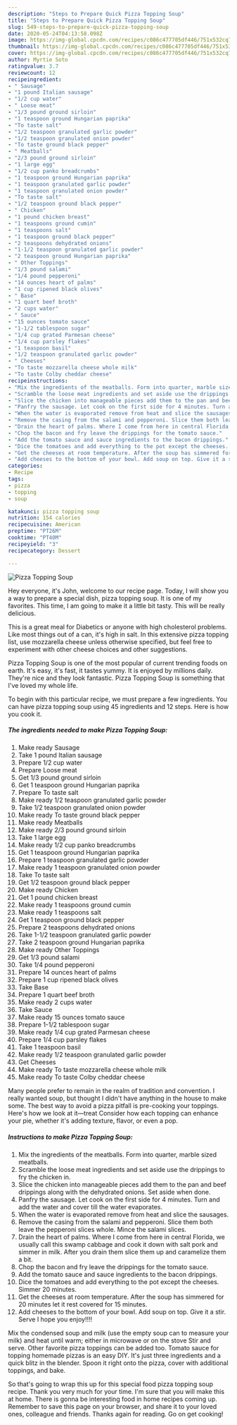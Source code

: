 ```yaml
---
description: "Steps to Prepare Quick Pizza Topping Soup"
title: "Steps to Prepare Quick Pizza Topping Soup"
slug: 549-steps-to-prepare-quick-pizza-topping-soup
date: 2020-05-24T04:13:58.098Z
image: https://img-global.cpcdn.com/recipes/c086c477705df446/751x532cq70/pizza-topping-soup-recipe-main-photo.jpg
thumbnail: https://img-global.cpcdn.com/recipes/c086c477705df446/751x532cq70/pizza-topping-soup-recipe-main-photo.jpg
cover: https://img-global.cpcdn.com/recipes/c086c477705df446/751x532cq70/pizza-topping-soup-recipe-main-photo.jpg
author: Myrtie Soto
ratingvalue: 3.7
reviewcount: 12
recipeingredient:
- " Sausage"
- "1 pound Italian sausage"
- "1/2 cup water"
- " Loose meat"
- "1/3 pound ground sirloin"
- "1 teaspoon ground Hungarian paprika"
- "To taste salt"
- "1/2 teaspoon granulated garlic powder"
- "1/2 teaspoon granulated onion powder"
- "To taste ground black pepper"
- " Meatballs"
- "2/3 pound ground sirloin"
- "1 large egg"
- "1/2 cup panko breadcrumbs"
- "1 teaspoon ground Hungarian paprika"
- "1 teaspoon granulated garlic powder"
- "1 teaspoon granulated onion powder"
- "To taste salt"
- "1/2 teaspoon ground black pepper"
- " Chicken"
- "1 pound chicken breast"
- "1 teaspoons ground cumin"
- "1 teaspoons salt"
- "1 teaspoon ground black pepper"
- "2 teaspoons dehydrated onions"
- "1-1/2 teaspoon granulated garlic powder"
- "2 teaspoon ground Hungarian paprika"
- " Other Toppings"
- "1/3 pound salami"
- "1/4 pound pepperoni"
- "14 ounces heart of palms"
- "1 cup ripened black olives"
- " Base"
- "1 quart beef broth"
- "2 cups water"
- " Sauce"
- "15 ounces tomato sauce"
- "1-1/2 tablespoon sugar"
- "1/4 cup grated Parmesan cheese"
- "1/4 cup parsley flakes"
- "1 teaspoon basil"
- "1/2 teaspoon granulated garlic powder"
- " Cheeses"
- "To taste mozzarella cheese whole milk"
- "To taste Colby cheddar cheese"
recipeinstructions:
- "Mix the ingredients of the meatballs. Form into quarter, marble sized meatballs."
- "Scramble the loose meat ingredients and set aside use the drippings to fry the chicken in."
- "Slice the chicken into manageable pieces add them to the pan and beef drippings along with the dehydrated onions. Set aside when done."
- "Panfry the sausage. Let cook on the first side for 4 minutes. Turn and add the water and cover till the water evaporates."
- "When the water is evaporated remove from heat and slice the sausages."
- "Remove the casing from the salami and pepperoni. Slice them both leave the pepperoni slices whole. Mince the salami slices."
- "Drain the heart of palms. Where I come from here in central Florida, we usually call this swamp cabbage and cook it down with salt pork and simmer in milk. After you drain them slice them up and caramelize them a bit."
- "Chop the bacon and fry leave the drippings for the tomato sauce."
- "Add the tomato sauce and sauce ingredients to the bacon drippings."
- "Dice the tomatoes and add everything to the pot except the cheeses. Simmer 20 minutes."
- "Get the cheeses at room temperature. After the soup has simmered for 20 minutes let it rest covered for 15 minutes."
- "Add cheeses to the bottom of your bowl. Add soup on top. Give it a stir. Serve I hope you enjoy!!!!"
categories:
- Recipe
tags:
- pizza
- topping
- soup

katakunci: pizza topping soup 
nutrition: 154 calories
recipecuisine: American
preptime: "PT26M"
cooktime: "PT40M"
recipeyield: "3"
recipecategory: Dessert

---
```



![Pizza Topping Soup](https://img-global.cpcdn.com/recipes/c086c477705df446/751x532cq70/pizza-topping-soup-recipe-main-photo.jpg)

Hey everyone, it's John, welcome to our recipe page. Today, I will show you a way to prepare a special dish, pizza topping soup. It is one of my favorites. This time, I am going to make it a little bit tasty. This will be really delicious.

This is a great meal for Diabetics or anyone with high cholesterol problems. Like most things out of a can, it&#39;s high in salt. In this extensive pizza topping list, use mozzarella cheese unless otherwise specified, but feel free to experiment with other cheese choices and other suggestions.

Pizza Topping Soup is one of the most popular of current trending foods on earth. It's easy, it's fast, it tastes yummy. It is enjoyed by millions daily. They're nice and they look fantastic. Pizza Topping Soup is something that I've loved my whole life.


To begin with this particular recipe, we must prepare a few ingredients. You can have pizza topping soup using 45 ingredients and 12 steps. Here is how you cook it.

<!--inarticleads1-->

##### The ingredients needed to make Pizza Topping Soup:

1. Make ready  Sausage
1. Take 1 pound Italian sausage
1. Prepare 1/2 cup water
1. Prepare  Loose meat
1. Get 1/3 pound ground sirloin
1. Get 1 teaspoon ground Hungarian paprika
1. Prepare To taste salt
1. Make ready 1/2 teaspoon granulated garlic powder
1. Take 1/2 teaspoon granulated onion powder
1. Make ready To taste ground black pepper
1. Make ready  Meatballs
1. Make ready 2/3 pound ground sirloin
1. Take 1 large egg
1. Make ready 1/2 cup panko breadcrumbs
1. Get 1 teaspoon ground Hungarian paprika
1. Prepare 1 teaspoon granulated garlic powder
1. Make ready 1 teaspoon granulated onion powder
1. Take To taste salt
1. Get 1/2 teaspoon ground black pepper
1. Make ready  Chicken
1. Get 1 pound chicken breast
1. Make ready 1 teaspoons ground cumin
1. Make ready 1 teaspoons salt
1. Get 1 teaspoon ground black pepper
1. Prepare 2 teaspoons dehydrated onions
1. Take 1-1/2 teaspoon granulated garlic powder
1. Take 2 teaspoon ground Hungarian paprika
1. Make ready  Other Toppings
1. Get 1/3 pound salami
1. Take 1/4 pound pepperoni
1. Prepare 14 ounces heart of palms
1. Prepare 1 cup ripened black olives
1. Take  Base
1. Prepare 1 quart beef broth
1. Make ready 2 cups water
1. Take  Sauce
1. Make ready 15 ounces tomato sauce
1. Prepare 1-1/2 tablespoon sugar
1. Make ready 1/4 cup grated Parmesan cheese
1. Prepare 1/4 cup parsley flakes
1. Take 1 teaspoon basil
1. Make ready 1/2 teaspoon granulated garlic powder
1. Get  Cheeses
1. Make ready To taste mozzarella cheese whole milk
1. Make ready To taste Colby cheddar cheese


Many people prefer to remain in the realm of tradition and convention. I really wanted soup, but thought I didn&#39;t have anything in the house to make some. The best way to avoid a pizza pitfall is pre-cooking your toppings. Here&#39;s how we look at it—treat Consider how each topping can enhance your pie, whether it&#39;s adding texture, flavor, or even a pop. 

<!--inarticleads2-->

##### Instructions to make Pizza Topping Soup:

1. Mix the ingredients of the meatballs. Form into quarter, marble sized meatballs.
1. Scramble the loose meat ingredients and set aside use the drippings to fry the chicken in.
1. Slice the chicken into manageable pieces add them to the pan and beef drippings along with the dehydrated onions. Set aside when done.
1. Panfry the sausage. Let cook on the first side for 4 minutes. Turn and add the water and cover till the water evaporates.
1. When the water is evaporated remove from heat and slice the sausages.
1. Remove the casing from the salami and pepperoni. Slice them both leave the pepperoni slices whole. Mince the salami slices.
1. Drain the heart of palms. Where I come from here in central Florida, we usually call this swamp cabbage and cook it down with salt pork and simmer in milk. After you drain them slice them up and caramelize them a bit.
1. Chop the bacon and fry leave the drippings for the tomato sauce.
1. Add the tomato sauce and sauce ingredients to the bacon drippings.
1. Dice the tomatoes and add everything to the pot except the cheeses. Simmer 20 minutes.
1. Get the cheeses at room temperature. After the soup has simmered for 20 minutes let it rest covered for 15 minutes.
1. Add cheeses to the bottom of your bowl. Add soup on top. Give it a stir. Serve I hope you enjoy!!!!


Mix the condensed soup and milk (use the empty soup can to measure your milk) and heat until warm; either in microwave or on the stove Stir and serve. Other favorite pizza toppings can be added too. Tomato sauce for topping homemade pizzas is an easy DIY. It&#39;s just three ingredients and a quick blitz in the blender. Spoon it right onto the pizza, cover with additional toppings, and bake. 

So that's going to wrap this up for this special food pizza topping soup recipe. Thank you very much for your time. I'm sure that you will make this at home. There is gonna be interesting food in home recipes coming up. Remember to save this page on your browser, and share it to your loved ones, colleague and friends. Thanks again for reading. Go on get cooking!
